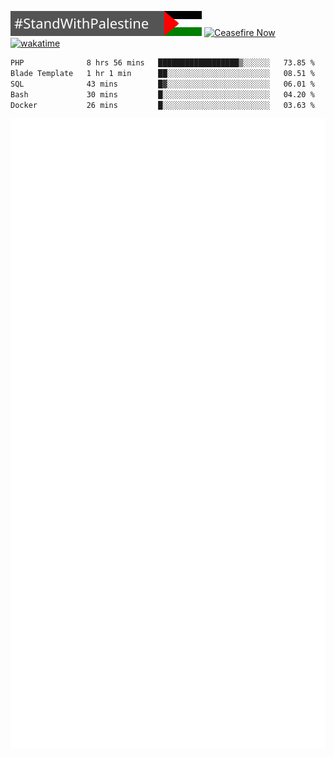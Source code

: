 [![github](https://raw.githubusercontent.com/saedyousef/StandWithPalestine/main/badges/flat/StandWithPalestine.svg)](https://github.com/saedyousef/StandWithPalestine)
[![Ceasefire Now](https://badge.techforpalestine.org/default)](https://techforpalestine.org/learn-more)
[![wakatime](https://wakatime.com/badge/user/03bf07e2-4c78-4826-8603-8922f0241061.svg)](https://wakatime.com/@03bf07e2-4c78-4826-8603-8922f0241061)
<!-- [![committers.top badge](https://user-badge.committers.top/jordan_private/saedyousef.svg)](https://user-badge.committers.top/jordan_private/saedyousef) -->

<!-- ![Profile Views](https://visitor-badge.glitch.me/badge?page_id=saedyousef.saedyousef&left_color=grey&right_color=blue&left_text=👀+Profile+Views) -->



<!-- <img src="https://github-readme-stats.vercel.app/api?username=saedyousef&show_icons=true&count_private=true" width="100%" /> --> 

<!--START_SECTION:waka-->

```txt
PHP              8 hrs 56 mins   ██████████████████▒░░░░░░   73.85 %
Blade Template   1 hr 1 min      ██░░░░░░░░░░░░░░░░░░░░░░░   08.51 %
SQL              43 mins         █▓░░░░░░░░░░░░░░░░░░░░░░░   06.01 %
Bash             30 mins         █░░░░░░░░░░░░░░░░░░░░░░░░   04.20 %
Docker           26 mins         █░░░░░░░░░░░░░░░░░░░░░░░░   03.63 %
```

<!--END_SECTION:waka-->
    
<!-- ![github contribution grid snake animation](https://raw.githubusercontent.com/saedyousef/saedyousef/output/github-contribution-grid-snake.svg) -->


![Metrics](./github-metrics.svg)
